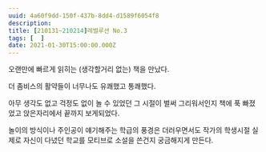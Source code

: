 ```yaml
---
uuid: 4a60f9dd-150f-437b-8dd4-d1589f6054f8
description: 
title: [210131~210214]레벌루션 No.3
tags: [  ]
date: 2021-01-30T15:00:00.000Z
---
```







오랜만에 빠르게 읽히는 (생각할거리 없는) 책을 만났다.

더 좀비스의 활약들이 너무나도 유쾌했고 통쾌했다.

아무 생각도 없고 걱정도 없이 놀 수 있었던 그 시절이 벌써 그리워서인지 책에 푹 빠졌었고 앉은자리에서 끝까지 보게되었다.

놀이의 방식이나 주인공이 얘기해주는 학급의 풍경은 더러우면서도 작가의 학생시절 실제로 자신이 다녔던 학교를 모티브로 소설을 쓴건지 궁금해지게 만든다.